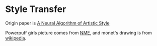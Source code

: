 # Style Transfer

Origin paper is [A Neural Algorithm of Artistic Style](https://arxiv.org/abs/1508.06576)

Powerpuff girls picture comes from [NME](https://www.nme.com/news/tv/get-a-first-look-at-the-new-live-action-powerpuff-girls-reboot-series-2919522), and monet's drawing is from [wikipedia](https://en.wikipedia.org/wiki/Impressionism#/media/File:Claude_Monet_The_Cliffs_at_Etretat.jpg).